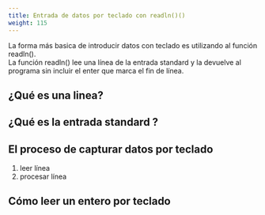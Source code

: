 ```yaml
---
title: Entrada de datos por teclado con readln()()
weight: 115
---
```


La forma más basica de introducir datos con teclado es utilizando al función readln().  
La función readln() lee una línea de la entrada standard y la devuelve al programa sin incluir el enter que marca el fin de línea. 

## ¿Qué es una linea?



## ¿Qué es la entrada standard ?



## El proceso de capturar datos por teclado
1. leer línea
2. procesar línea

## Cómo leer un entero por teclado
